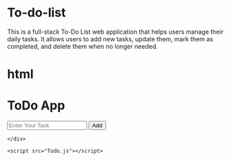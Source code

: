 # To-do-list
This is a full-stack To-Do List web application that helps users manage their daily tasks. It allows users to add new tasks, update them, mark them as completed, and delete them when no longer needed. 
# html
<!DOCTYPE html>
<html lang="en">
<head>
    <meta charset="UTF-8">
    <meta http-equiv="X-UA-Compatible" content="IE=edge">
    <meta name="viewport" content="width=device-width, initial-scale=1.0">
    <title>Document</title>
    <script src="https://kit.fontawesome.com/f30fac2c61.js" crossorigin="anonymous"></script>
    <link href="https://fonts.googleapis.com/css2?family=Abril+Fatface&family=Catamaran:wght@200&family=Courgette&family=Edu+TAS+Beginner:wght@700&family=Lato:wght@300;900&family=Mukta:wght@700&family=Mulish:wght@300&family=Open+Sans&family=PT+Sans:ital,wght@1,700&family=Poppins:wght@300&family=Raleway:wght@100&family=Roboto+Condensed:wght@700&family=Roboto+Slab&family=Roboto:wght@300;400&family=Source+Sans+Pro:wght@300&display=swap" rel="stylesheet">
    <link rel="stylesheet" href="Todo.css">
</head>
<body>
   <div class="container">
    <h1>ToDo App</h1>
    <div class="inputs">
        <input type="text" placeholder="Enter Your Task" id="inp">
        <button onclick="Add()">Add</button>
    </div>
    <div class="text">
        
    </div>
   </div>

    <script src="Todo.js"></script>
</body>
</html>
